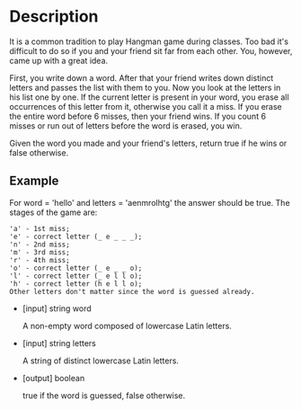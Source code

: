 # Description
It is a common tradition to play Hangman game during classes. Too bad it's difficult to do so if you and your friend sit far from each other. You, however, came up with a great idea.

First, you write down a word. After that your friend writes down distinct letters and passes the list with them to you. Now you look at the letters in his list one by one. If the current letter is present in your word, you erase all occurrences of this letter from it, otherwise you call it a miss. If you erase the entire word before 6 misses, then your friend wins. If you count 6 misses or run out of letters before the word is erased, you win.

Given the word you made and your friend's letters, return true if he wins or false otherwise.

## Example
For word = 'hello' and letters = 'aenmrolhtg' the answer should be true. The stages of the game are:

```
'a' - 1st miss;
'e' - correct letter (_ e _ _ _);
'n' - 2nd miss;
'm' - 3rd miss;
'r' - 4th miss;
'o' - correct letter (_ e _ _ o);
'l' - correct letter (_ e l l o);
'h' - correct letter (h e l l o);
Other letters don't matter since the word is guessed already.
```

- [input] string word

  A non-empty word composed of lowercase Latin letters.

- [input] string letters

  A string of distinct lowercase Latin letters.

- [output] boolean

  true if the word is guessed, false otherwise.

